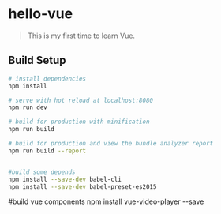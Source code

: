 # hello-vue

> This is my first time to learn Vue.

## Build Setup

``` bash
# install dependencies
npm install

# serve with hot reload at localhost:8080
npm run dev

# build for production with minification
npm run build

# build for production and view the bundle analyzer report
npm run build --report


#build some depends
npm install --save-dev babel-cli
npm install --save-dev babel-preset-es2015
```

#build vue components
npm install vue-video-player --save
